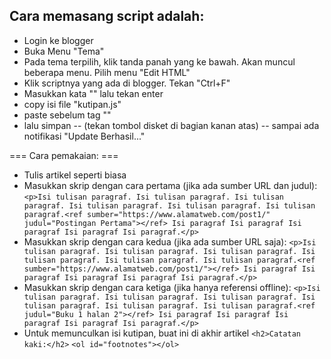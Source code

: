 ## Cara memasang script adalah: 

* Login ke blogger
* Buka Menu "Tema"
* Pada tema terpilih, klik tanda panah yang ke bawah. Akan muncul beberapa menu. Pilih menu "Edit HTML"
* Klik scriptnya yang ada di blogger. Tekan "Ctrl+F"
* Masukkan kata "</head>" lalu tekan enter
* copy isi file "kutipan.js"
* paste sebelum tag "</head>"
* lalu simpan -- (tekan tombol disket di bagian kanan atas) -- sampai ada notifikasi "Update Berhasil..."

=== Cara pemakaian: ===

* Tulis artikel seperti biasa
* Masukkan skrip dengan cara pertama (jika ada sumber URL dan judul):
`<p>Isi tulisan paragraf. Isi tulisan paragraf. Isi tulisan paragraf. Isi tulisan paragraf. Isi tulisan paragraf. Isi tulisan paragraf.<ref sumber="https://www.alamatweb.com/post1/" judul="Postingan Pertama"></ref> Isi paragraf Isi paragraf Isi paragraf Isi paragraf Isi paragraf.</p>`
* Masukkan skrip dengan cara kedua (jika ada sumber URL saja):
`<p>Isi tulisan paragraf. Isi tulisan paragraf. Isi tulisan paragraf. Isi tulisan paragraf. Isi tulisan paragraf. Isi tulisan paragraf.<ref sumber="https://www.alamatweb.com/post1/"></ref> Isi paragraf Isi paragraf Isi paragraf Isi paragraf Isi paragraf.</p>`
* Masukkan skrip dengan cara ketiga (jika hanya referensi offline):
`<p>Isi tulisan paragraf. Isi tulisan paragraf. Isi tulisan paragraf. Isi tulisan paragraf. Isi tulisan paragraf. Isi tulisan paragraf.<ref judul="Buku 1 halan 2"></ref> Isi paragraf Isi paragraf Isi paragraf Isi paragraf Isi paragraf.</p>`
* Untuk memunculkan isi kutipan, buat ini di akhir artikel
`<h2>Catatan kaki:</h2>`
`<ol id="footnotes"></ol>`
